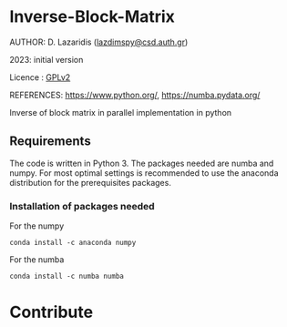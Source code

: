 # Inverse-Block-Matrix

AUTHOR: D. Lazaridis (lazdimspy@csd.auth.gr)

2023: initial version

Licence : [GPLv2](https://github.com/ASESINOELDIOS/Inverse-Block-Matrix/blob/main/LICENSE)

REFERENCES:  https://www.python.org/, https://numba.pydata.org/

Inverse of block matrix in parallel implementation in python

## Requirements
The code is written in Python 3. The packages needed are numba and numpy.
For most optimal settings is recommended to use the anaconda distribution for the prerequisites packages.
### Installation of packages needed

For the numpy
```
conda install -c anaconda numpy
```

For the numba
```
conda install -c numba numba
```

# Contribute
